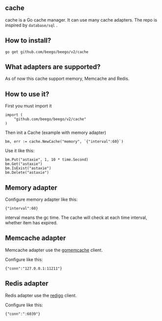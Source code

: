 ## cache

cache is a Go cache manager. It can use many cache adapters. The repo is inspired by `database/sql` .

## How to install?

	go get github.com/beego/beego/v2/cache

## What adapters are supported?

As of now this cache support memory, Memcache and Redis.

## How to use it?

First you must import it

	import (
		"github.com/beego/beego/v2/cache"
	)

Then init a Cache (example with memory adapter)

	bm, err := cache.NewCache("memory", `{"interval":60}`)	

Use it like this:

	bm.Put("astaxie", 1, 10 * time.Second)
	bm.Get("astaxie")
	bm.IsExist("astaxie")
	bm.Delete("astaxie")

## Memory adapter

Configure memory adapter like this:

	{"interval":60}

interval means the gc time. The cache will check at each time interval, whether item has expired.

## Memcache adapter

Memcache adapter use the [gomemcache](http://github.com/bradfitz/gomemcache) client.

Configure like this:

	{"conn":"127.0.0.1:11211"}

## Redis adapter

Redis adapter use the [redigo](http://github.com/gomodule/redigo) client.

Configure like this:

	{"conn":":6039"}

